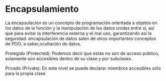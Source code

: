 # Encapsulamiento

La encapsulación es un concepto de programación orientada a objetos en los datos de la función y la manipulación de los datos unidas entre sí, así que para evitar la interferencia externa y el mal uso, garantizando así la seguridad. encapsulación de datos salen de otros importantes conceptos de POO, a saber,ocultación de datos.

Protegido (Protected): Podemos decir que estás no son de acceso público, solamente son accesibles dentro de su clase y por subclases.

Privado (Private): En este nivel se puede declarar miembros accesibles sólo para la propia clase.

